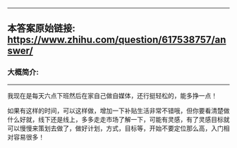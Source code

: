 ----------------------------------------
## 本答案原始链接: https://www.zhihu.com/question/617538757/answer/
### 大概简介: 
----------------------------------------
我现在是每天六点下班然后在家自己做自媒体，还行挺轻松的，能多挣一点！

如果有这样的时间，可以这样做，增加一下补贴生活非常不错哦，但你要看清楚做什么好就，线下还是线上，多多走走市场了解一下，可能有灵感，有了灵感目标就可以慢慢来策划去做了，做好计划，方式，目标等，开始不要定位那么高，入门相对容易很多！